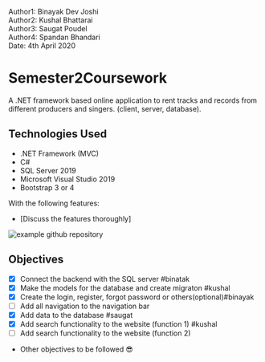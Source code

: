 ﻿Author1: Binayak Dev Joshi<br>
Author2: Kushal Bhattarai<br>
Author3: Saugat Poudel<br>
Author4: Spandan Bhandari<br>
Date: 4th April 2020<br>

# Semester2Coursework
A .NET framework based online application to rent tracks and records from different producers and singers.
(client, server, database).


## Technologies Used
* .NET Framework (MVC)
* C#
* SQL Server 2019
* Microsoft Visual Studio 2019
* Bootstrap 3 or 4


With the following features:

* [Discuss the features thoroughly]

![example github repository](https://github.com/zeewons/SampleCourseWork)

## Objectives

* [x] Connect the backend with the SQL server #binatak
* [x] Make the models for the database and create migraton  #kushal
* [x] Create the login, register, forgot password or others(optional)#binayak
* [ ] Add all navigation to the navigation bar
* [x] Add data to the database #saugat
* [x] Add search functionality to the website (function 1) #kushal
* [ ] Add search functionality to the website (function 2)
* Other objectives to be followed 😎
